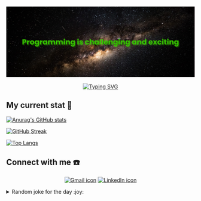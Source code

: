 ![Banner - Programming is challenging and exciting](./pictures/banner.png)

<!-- running svg -->
<p align="center">
 <a href="https://git.io/typing-svg"><img src="https://readme-typing-svg.demolab.com?font=Fira+Code&weight=500&size=25&duration=4500&pause=1000&color=4B9C00&vCenter=true&random=false&width=600&height=54&separator=%3C&lines=Hello%2C+my+name+is+Linh+Nguyen+Le%3CBut+you+can+call+me+Nathan+;)%3CWelcome+to+my+profile!!!" alt="Typing SVG" /></a>
</p>

## My current stat :star2:

<!-- github stat -->

[![Anurag's GitHub stats](https://github-readme-stats.vercel.app/api?username=LinhNguyenLe2109&count_private=true&show_icons=true&theme=merko&hide=prs,issues&card_width=500)](https://github.com/anuraghazra/github-readme-stats)

<!-- Github streak -->

[![GitHub Streak](https://github-readme-streak-stats.herokuapp.com?user=LinhNguyenLe2109&theme=merko&date_format=M%20j%5B%2C%20Y%5D)](https://git.io/streak-stats)

<!-- github top language -->

[![Top Langs](https://github-readme-stats.vercel.app/api/top-langs/?username=LinhNguyenLe2109&langs_count=10&theme=merko&layout=compact&card_width=500)](https://github.com/anuraghazra/github-readme-stats)

<!-- Link for contact -->

## Connect with me :telephone:

<p align="center">
<a href="mailto:lelinhnguyen2109@gmail.com" target="_blank"><img align="center" src="https://cdn.simpleicons.org/gmail/EA4335" alt="Gmail icon" height="50" width="60" /></a>
<a href="https://www.linkedin.com/in/le-linh-nguyen-21092002/" target="_blank"><img align="center" src="https://cdn.simpleicons.org/linkedin/0A66C2" alt="LinkedIn icon" height="50" width="60" /></a>
</p>

<details>

<summary>Random joke for the day :joy:</summary>

<!-- joke generator -->
<!-- Markdown -->

![Jokes Card](https://readme-jokes.vercel.app/api?theme=merko)

</details>

<!-- quote generator -->
<!-- [![Readme Quotes](https://quotes-github-readme.vercel.app/api?type=horizontal&theme=merko)](https://github.com/piyushsuthar/github-readme-quotes) -->
